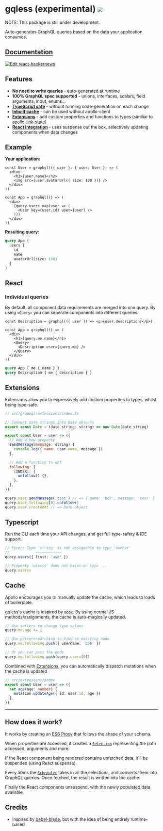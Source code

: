 # gqless (experimental) [![](https://img.shields.io/codecov/c/github/samdenty/gqless?token=268b25147b734032ae1a9ef9786844d5)](https://codecov.io/gh/samdenty/gqless)

NOTE: This package is still under development.

Auto-generates GraphQL queries based on the data your application consumes.

## [Documentation](https://gqless.netlify.com)

[![Edit react-hackernews](https://codesandbox.io/static/img/play-codesandbox.svg)](https://codesandbox.io/s/github/samdenty/gqless/tree/master/examples/react-hackernews?fontsize=14&module=%2Fsrc%2Fcomponents%2FStory.tsx)

## Features

- **No need to write queries** - auto-generated at runtime
- **100% GraphQL spec supported** - unions, interfaces, scalars, field arguments, input, enums...
- [**TypeScript safe**](#Typescript) - without running code-generation on each change
- [**Inbuilt cache**](#Cache) - can be used without apollo-client
- [**Extensions**](#Extensions) - add custom properties and functions to types (similiar to [apollo-link-state](https://www.apollographql.com/docs/link/links/state/))
- [**React integration**](#React) - uses suspense out the box, selectively updating components when data changes

## Example

<!-- prettier-ignore -->
**Your application:**

```tsx
const User = graphql(({ user }: { user: User }) => (
  <div>
    <h2>{user.name}</h2>
    <img src={user.avatarUrl({ size: 100 })} />
  </div>
))

const App = graphql(() => (
  <div>
    {query.users.map(user => (
      <User key={user.id} user={user} />
    ))}
  </div>
))
```

**Resulting query:**

```graphql
query App {
  users {
    id
    name
    avatarUrl(size: 100)
  }
}
```

## React

### Individual queries

By default, all component data requirements are merged into one query. By using `<Query>` you can seperate components into different queries.

```tsx
const Description = graphql(({ user }) => <p>{user.description}</p>)

const App = graphql(() => (
  <div>
    <h1>{query.me.name}</h1>
    <Query>
      <Description user={query.me} />
    </Query>
  </div>
))
```

<!-- prettier-ignore -->
```graphql
query App { me { name } }
query Description { me { description } }
```

## Extensions

Extensions allow you to expressively add custom properties to types, whilst being type-safe.

```js
// src/graphql/extensions/index.ts

// Convert date strings into Date objects
export const Date = (date_string: string) => new Date(date_string)

export const User = user => ({
  // Add a new property
  sendMessage(message: string) {
    console.log({ name: user.name, message })
  },

  // Add a function to unf
  following: {
    [INDEX]: {
      unfollow() {},
    },
  },
})

query.user.sendMessage('test') // => { name: 'bob', message: 'test' }
query.user.following[0].unfollow()
query.user.createdAt // => Date object
```

## Typescript

Run the CLI each time your API changes, and get full type-safety & IDE support.

```ts
// Error: Type 'string' is not assignable to type 'number'
//            ~~~~~~~~~~~~
query.users({ limit: 'asd' })

// Property 'userss' does not exist on type ...
query.userss
```

## Cache

Apollo encourages you to manually update the cache, which leads to loads of boilerplate.

gqless's cache is inspired by [`mobx`](https://github.com/mobxjs/mobx). By using normal JS methods/assignments, the cache is auto-magically updated.

```ts
// Use setters to change type values
query.me.age += 1

// Use pattern-matching to find an existing node
query.me.following.push({ username: 'bob' })

// Or you can pass the node
query.me.following.push(query.users[0])
```

Combined with [Extensions](#Extensions), you can automatically dispatch mutations when the cache is updated

```ts
// src/extensions/index
export const User = user => ({
  set age(age: number) {
    mutation.updateAge({ id: user.id, age })
  },
})
```

---

## How does it work?

It works by creating an [ES6 Proxy](https://developer.mozilla.org/en-US/docs/Web/JavaScript/Reference/Global_Objects/Proxy) that follows the shape of your schema.

When properties are accessed, it creates a [`Selection`](https://github.com/samdenty/gqless/tree/master/gqless/src/Selection) representing the path accessed, arguments and more.

If the React component being rendered contains unfetched data, it'll be suspended (using React suspense).

Every 50ms the [`Scheduler`](https://github.com/samdenty/gqless/tree/master/gqless/src/Scheduler) takes in all the selections, and converts them into GraphQL queries. Once fetched, the result is written into the cache.

Finally the React components unsuspend, with the newly populated data available.

## Credits

- Inspired by [babel-blade](https://github.com/sw-yx/babel-blade), but with the idea of being entirely runtime-based
